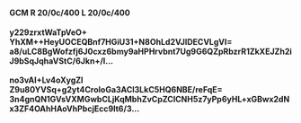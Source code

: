 #### GCM R 20/0c/400 L 20/0c/400
**y229zrxtWaTpVeO+**<br/>**YhXM++HeyUOCEQBnf7HGiU31+N8OhLd2VJIDECVLgVI=**<br/>**a8/uLC8BgWofzfj6J0cxz6bmy9aHPHrvbnt7Ug9G6QZpRbzrR1ZkXEJZh2iJ9bSqJqhaVStC/6Jkn+/I...**<br/><br/>
**no3vAI+Lv4oXygZl**<br/>**Z9u80YVSq+g2yt4CroloGa3ACl3LkC5HQ6NBE/reFqE=**<br/>**3n4gnQN1GVsVXMGwbCLjKqMbhZvCpZClCNH5z7yPp6yHL+xGBwx2dNx3ZF4OAhHAoVhPbcjEcc9lt6/3...**